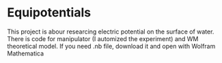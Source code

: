 # Equipotentials
This project is abour researcing electric potential on the surface of water.
There is code for manipulator (I automized the experiment) and WM theoretical model.
If you need .nb file, download it and open with Wolfram Mathematica
